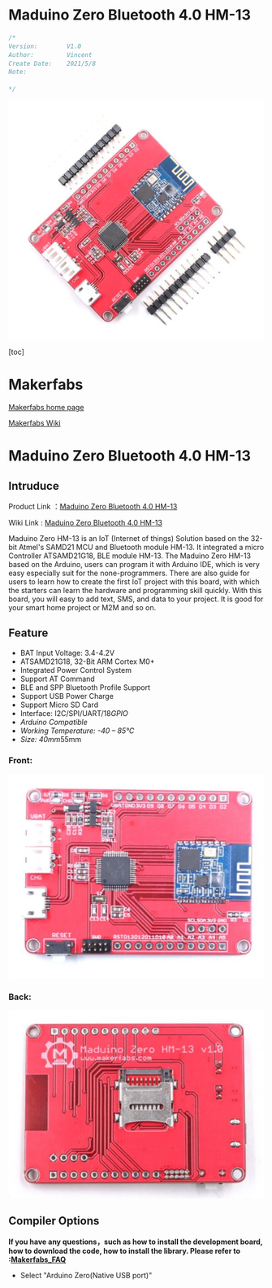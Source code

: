 # Maduino Zero Bluetooth 4.0 HM-13


```c++
/*
Version:		V1.0
Author:			Vincent
Create Date:	2021/5/8
Note:
	
*/
```


![](md_pic/main.jpg)


[toc]

# Makerfabs

[Makerfabs home page](https://www.makerfabs.com/)

[Makerfabs Wiki](https://makerfabs.com/wiki/index.php?title=Main_Page)

# Maduino Zero Bluetooth 4.0 HM-13


## Intruduce

Product Link ：[Maduino Zero Bluetooth 4.0 HM-13](https://www.makerfabs.com/maduino-zero-bluetooth-4.0-hm-13.html) 

Wiki Link :  [Maduino Zero Bluetooth 4.0 HM-13](https://www.makerfabs.com/wiki/index.php?title=Maduino_Zero_Bluetooth_4.0_HM-13) 

Maduino Zero HM-13 is an IoT (Internet of things) Solution based on the 32-bit Atmel's SAMD21 MCU and Bluetooth module HM-13. It integrated a micro Controller ATSAMD21G18, BLE module HM-13. The Maduino Zero HM-13 based on the Arduino, users can program it with Arduino IDE, which is very easy especially suit for the none-programmers. There are also guide for users to learn how to create the first IoT project with this board, with which the starters can learn the hardware and programming skill quickly. With this board, you will easy to add text, SMS, and data to your project. It is good for your smart home project or M2M and so on.



## Feature

- BAT Input Voltage: 3.4-4.2V
- ATSAMD21G18, 32-Bit ARM Cortex M0+
- Integrated Power Control System
- Support AT Command
- BLE and SPP Bluetooth Profile Support
- Support USB Power Charge
- Support Micro SD Card
- Interface: I2C/SPI/UART/18*GPIO*
- *Arduino Compatible*
- *Working Temperature: -40 – 85℃*
- *Size: 40mm*55mm

### Front:

![front](md_pic/front.jpg)

### Back:
![back](md_pic/back.jpg)




## Compiler Options
**If you have any questions，such as how to install the development board, how to download the code, how to install the library. Please refer to :[Makerfabs_FAQ](https://github.com/Makerfabs/Makerfabs_FAQ)**

- Select "Arduino Zero(Native USB port)"